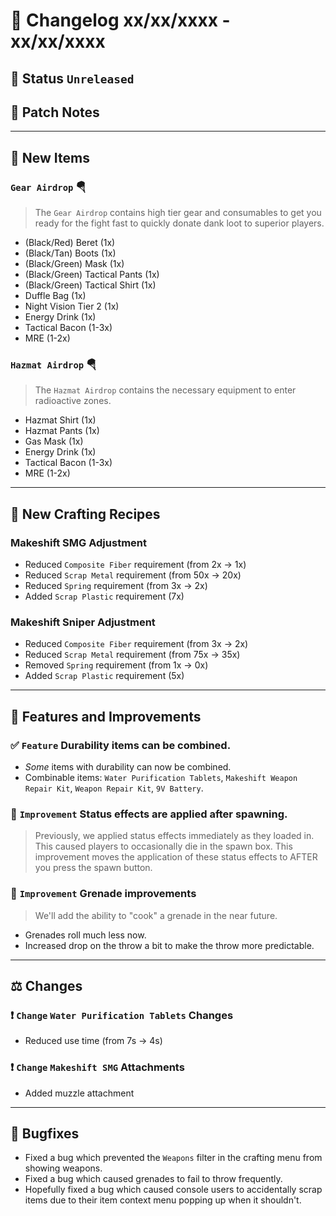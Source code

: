 # :bookmark_tabs:  Changelog xx/xx/xxxx - xx/xx/xxxx

## :red_circle: Status `Unreleased`
<!-- ## :green_circle: Status `Released` -->

## :speech_balloon: Patch Notes

________

## :gun: New Items

### `Gear Airdrop` 🪂
> The `Gear Airdrop` contains high tier gear and consumables to get you ready for the fight fast to quickly donate dank loot to superior players.

- (Black/Red) Beret (1x)
- (Black/Tan) Boots (1x)
- (Black/Green) Mask (1x)
- (Black/Green) Tactical Pants (1x)
- (Black/Green) Tactical Shirt (1x)
- Duffle Bag (1x)
- Night Vision Tier 2 (1x)
- Energy Drink (1x)
- Tactical Bacon (1-3x)
- MRE (1-2x)

### `Hazmat Airdrop` 🪂
> The `Hazmat Airdrop` contains the necessary equipment to enter radioactive zones.

- Hazmat Shirt (1x)
- Hazmat Pants (1x)
- Gas Mask (1x)
- Energy Drink (1x)
- Tactical Bacon (1-3x)
- MRE (1-2x)

________

## :thread: New Crafting Recipes

### Makeshift SMG Adjustment
- Reduced `Composite Fiber` requirement (from 2x -> 1x)
- Reduced `Scrap Metal` requirement (from 50x -> 20x)
- Reduced `Spring` requirement (from 3x -> 2x)
- Added `Scrap Plastic` requirement (7x)

### Makeshift Sniper Adjustment
- Reduced `Composite Fiber` requirement (from 3x -> 2x)
- Reduced `Scrap Metal` requirement (from 75x -> 35x)
- Removed `Spring` requirement (from 1x -> 0x)
- Added `Scrap Plastic` requirement (5x)

________

## :loudspeaker: Features and Improvements

### :white_check_mark: `Feature` Durability items can be combined.
- *Some* items with durability can now be combined.
- Combinable items: `Water Purification Tablets`, `Makeshift Weapon Repair Kit`, `Weapon Repair Kit`, `9V Battery`.

### :arrow_up_small: `Improvement` Status effects are applied after spawning.
> Previously, we applied status effects immediately as they loaded in. This caused players to occasionally die in the spawn box.
> This improvement moves the application of these status effects to AFTER you press the spawn button.

### :arrow_up_small: `Improvement` Grenade improvements
> We'll add the ability to "cook" a grenade in the near future.
- Grenades roll much less now.
- Increased drop on the throw a bit to make the throw more predictable.

________

## :balance_scale: Changes

### :exclamation: `Change` `Water Purification Tablets` Changes
- Reduced use time (from 7s -> 4s)

### :exclamation: `Change` `Makeshift SMG` Attachments
- Added muzzle attachment

________

## :bug: Bugfixes
- Fixed a bug which prevented the `Weapons` filter in the crafting menu from showing weapons.
- Fixed a bug which caused grenades to fail to throw frequently.
- Hopefully fixed a bug which caused console users to accidentally scrap items due to their item context menu popping up when it shouldn't.

